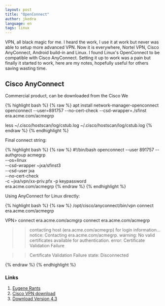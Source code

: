 ```yaml
---
layout: post
title: "OpenConnect"
author: jkedra
language: en
tags: linux
---
```

VPN, all black magic for me. I heard the work, I use it at work but
never was able to setup more advanced VPN. Now it is everywhere,
Nortel VPN, Cisco AnyConnect, Android build-in and Linux. I found
Linux's OpenConnect to be compatible with Cisco AnyConnect.
Setting it up to work was a pain but finally it started to work,
here are my notes, hopefully useful for others saving wasting time.

## Cisco AnyConnect
Commercial product, can be downloaded from the Cisco We


{% highlight bash %}
{% raw %}
apt install network-manager-openconnect
openconnect --user=891757 --no-cert-check --csd-wrapper=./sfinst era.acme.com/acmegrp

less ~/.cisco/hostscan/log/cstub.log 
~/.cisco/hostscan/log/cstub.log
{% endraw %}
{% endhighlight %}



Final connect string:

{% highlight bash %}
{% raw %}
#!/bin/bash
openconnect --user 891757 --authgroup acmegrp \
        --os=linux \
        --csd-wrapper ~jxa/sfinst3 \
        --csd-user jxa \
        --no-cert-check \
        -c ~jxa/vpn/xx-priv.pfx -p keypassword \
        era.acme.com/acmegrp
{% endraw %}
{% endhighlight %}


Using AnyConnect for Linux directly:

{% highlight bash %}
{% raw %}
/opt/cisco/anyconnect/bin/vpn connect era.acme.com/acmegrp

VPN> connect era.acme.com/acmgrp
connect era.acme.com/acmegrp
  >> contacting host (era.acme.com/acmegrp) for login information...
  >> notice: Contacting era.acme.com/acmegrp.
  >> warning: No valid certificates available for authentication.
  >> error: Certificate Validation Failure

  >> Certificate Validation Failure
  >> state: Disconnected

{% endraw %}
{% endhighlight %}

### Links
1. [Eugene Rants]
2. [Cisco VPN download][cisco downl]
2. [Download Version 4.3][4.3d]

[Eugene Rants]: http://blog.yunak.eu/2013/07/19/openconnect/
[4.3d]: http://dkist.nso.edu/node/1115
[cisco downl]: https://software.cisco.com/download/release.html?mdfid=286281283&flowid=72322&softwareid=282364313&release=4.3.02039&relind=AVAILABLE&rellifecycle=&reltype=latest



